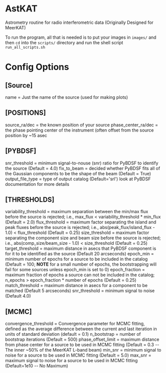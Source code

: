 # AstKAT
Astrometry routine for radio interferometric data (Originally Designed for MeerKAT)

To run the program, all that is needed is to put your images in `images/` and then `cd` into the `scripts/` directory and run the shell script `run_all_scripts.sh`

# Config Options
## [Source]
name = Just the name of the source (used for making plots)

## [POSITIONS]
source_ra/dec = the known position of your source
phase_center_ra/dec = the phase pointing center of the instrument (often offset from the source position by ~15 asec

## [PYBDSF]
snr_threshold = minimum signal-to-nouse (snr) ratio for PyBDSF to identify the source (Default = 4.0)
fix_to_beam = decided whether PyBDSF fits all of the Gaussian components to be the shape of the beam (Default = True)
output_file_type = type of output catalog (Default='srl') look at PyBDSF documentation for more details

## [THRESHOLDS]
variability_threshold = maximum separation between the min/max flux before the source is rejected; i.e., max_flux <  variability_threshold * min_flux (Default = 2.0)
flux_threshold = maximum factor separating the island and peak fluxes before the source is rejected; i.e., abs(peak_flux/island_flux - 1.0) <  flux_threshold (Default = 0.25)
size_threshold = maximum factor separating the component size and beam size before the source is rejected; i.e., abs(comp_size/beam_size - 1.0) <  size_threshold (Default = 0.25)
target_threshold = maximum distance in asecs that PyBDSF component is for it to be identified as the source (Default 20 arcseconds)
epoch_min = minimum number of epochs for a source to be included in the catalog (Default = 100; **NOTE** for a small number of epochs, the bootstrapping will fail for some sources unless epoch_min is set to 0) 
epoch_fraction = maximum fraction of epochs a source can not be included in the catalog; n_epochs > epoch_fraction * number of epochs (Default = 0.25)
match_threshold = maximum distance in asecs for a component to be matched (Default 5 arcseconds)
snr_threshold = minimum signal to noise (Default 4.0)

## [MCMC]
convergence_threshold = Convergence parameter for MCMC fitting, defined as the average difference between the current and last iteration in units of standard deviation (default = 0.1)
n_bootstrap           = number of bootstrap iterations (Default = 500)
phase_offset_limit    = maximum distance from phase center for a source to be used in MCMC fitting (Default = 0.3 -- The inner ~50% of the MeerKAT L-band beam)
min_snr               = minimum signal to noise for a source to be used in MCMC fitting (Default = 5.0)
max_snr               = maximum signal to noise for a source to be used in MCMC fitting (Default=1e10 -- No Maximum)
